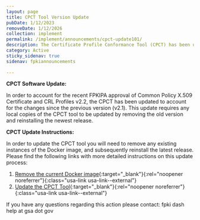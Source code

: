 ```yaml
---
layout: page
title: CPCT Tool Version Update
pubDate: 1/12/2023
removeDate: 1/12/2026
collection: implement
permalink: /implement/announcements/cpct-update101/
description: The Certificate Profile Conformance Tool (CPCT) has been updated to account for Common Profiles v2.2.
category: Active
sticky_sidenav: true
sidenav: fpkiannouncements
      
---
```


**CPCT Software Update:**

In order to account for the recent FPKIPA approval of Common Policy X.509 Certificate and CRL Profiles v2.2, the CPCT has been updated to account for the changes since the previous version (v2.1).  This update requires any local copies of the CPCT tool to be updated by removing the old version and reinstalling the newest release.

**CPCT Update Instructions:**

In order to update the CPCT tool you will need to remove any existing instances of the Docker image, and subsequently reinstall the latest release.  Please find the following links with more detailed instructions on this update process:
1. [Remove the current Docker image](https://github.com/GSA/cpct-tool/wiki/Removing-Docker-Images){:target="_blank"}{:rel="noopener noreferrer"}{:class="usa-link usa-link--external"} 
2. [Update the CPCT Tool](https://github.com/GSA/cpct-tool/wiki/Updating-the-CPCT-Tool){:target="_blank"}{:rel="noopener noreferrer"}{:class="usa-link usa-link--external"} 

If you have any questions regarding this action please contact:
fpki dash help at gsa dot gov
